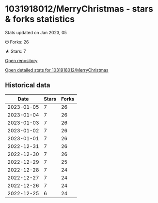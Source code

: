 # 1031918012/MerryChristmas - stars & forks statistics

Stats updated on Jan 2023, 05

☋ Forks: 26

★ Stars: 7

[Open repository](https://github.com/1031918012/MerryChristmas)

[Open detailed stats for 1031918012/MerryChristmas](https://reviewgithub.com/rep/1031918012/MerryChristmas)

## Historical data
| Date | Stars | Forks |
|------|-------|-------|
| 2023-01-05 | 7 | 26 | 
| 2023-01-04 | 7 | 26 | 
| 2023-01-03 | 7 | 26 | 
| 2023-01-02 | 7 | 26 | 
| 2023-01-01 | 7 | 26 | 
| 2022-12-31 | 7 | 26 | 
| 2022-12-30 | 7 | 26 | 
| 2022-12-29 | 7 | 25 | 
| 2022-12-28 | 7 | 24 | 
| 2022-12-27 | 7 | 24 | 
| 2022-12-26 | 7 | 24 | 
| 2022-12-25 | 6 | 24 | 


